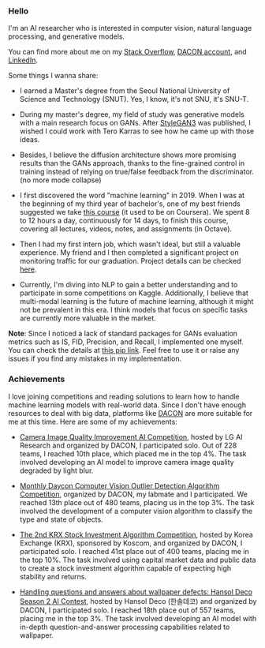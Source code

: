 ### Hello

I'm an AI researcher who is interested in computer vision, natural language processing, and generative models. 

You can find more about me on my [Stack Overflow](https://stackoverflow.com/users/10732351/cucarot), [DACON account](https://dacon.io/myprofile/413619/home), and [LinkedIn](https://www.linkedin.com/in/giangle97/).

Some things I wanna share:

* I earned a Master's degree from the Seoul National University of Science and Technology (SNUT). Yes, I know, it's not SNU, it's SNU-T.

* During my master's degree, my field of study was generative models with a main research focus on GANs. After [StyleGAN3](https://nvlabs.github.io/stylegan3/) was published, I wished I could work with Tero Karras to see how he came up with those ideas.

* Besides, I believe the diffusion architecture shows more promising results than the GANs approach, thanks to the fine-grained control in training instead of relying on true/false feedback from the discriminator. (no more mode collapse)

* I first discovered the word "machine learning" in 2019. When I was at the beginning of my third year of bachelor's, one of my best friends suggested we take [this course](https://www.youtube.com/watch?v=tdxMplOfP1w&list=PL2qEL_7r0QISbIq8G5ywDv8go0EVr5bky&ab_channel=Everythingtech%26AI) (it used to be on Coursera). We spent 8 to 12 hours a day, continuously for 14 days, to finish this course, covering all lectures, videos, notes, and assignments (in Octave).

* Then I had my first intern job, which wasn't ideal, but still a valuable experience. My friend and I then completed a significant project on monitoring traffic for our graduation. Project details can be checked [here](https://github.com/GiangHLe/traffic_monitoring).

* Currently, I'm diving into NLP to gain a better understanding and to participate in some competitions on Kaggle. Additionally, I believe that multi-modal learning is the future of machine learning, although it might not be prevalent in this era. I think models that focus on specific tasks are currently more valuable in the market.

**Note**: Since I noticed a lack of standard packages for GANs evaluation metrics such as IS, FID, Precision, and Recall, I implemented one myself. You can check the details at [this pip link](https://pypi.org/project/gans-eval/). Feel free to use it or raise any issues if you find any mistakes in my implementation.

### Achievements

I love joining competitions and reading solutions to learn how to handle machine learning models with real-world data. Since I don't have enough resources to deal with big data, platforms like [DACON](https://dacon.io/) are more suitable for me at this time. Here are some of my achievements:

* [Camera Image Quality Improvement AI Competition](https://dacon.io/competitions/official/235746/overview/description), hosted by LG AI Research and organized by DACON, I participated solo. Out of 228 teams, I reached 10th place, which placed me in the top 4%. The task involved developing an AI model to improve camera image quality degraded by light blur.

* [Monthly Daycon Computer Vision Outlier Detection Algorithm Competition](https://dacon.io/competitions/official/235894/overview/description), organized by DACON, my labmate and I participated. We reached 13th place out of 480 teams, placing us in the top 3%. The task involved the development of a computer vision algorithm to classify the type and state of objects.

* [The 2nd KRX Stock Investment Algorithm Competition](https://dacon.io/competitions/official/236117/overview/description), hosted by Korea Exchange (KRX), sponsored by Koscom, and organized by DACON, I participated solo. I reached 41st place out of 400 teams, placing me in the top 10%. The task involved using capital market data and public data to create a stock investment algorithm capable of expecting high stability and returns.

* [Handling questions and answers about wallpaper defects: Hansol Deco Season 2 AI Contest](https://dacon.io/competitions/official/236216/overview/description), hosted by Hansol Deco (한솔데코) and organized by DACON, I participated solo. I reached 18th place out of 557 teams, placing me in the top 3%. The task involved developing an AI model with in-depth question-and-answer processing capabilities related to wallpaper.


